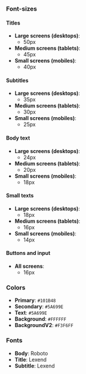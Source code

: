 
### Font-sizes

#### Titles
- **Large screens (desktops)**:
  - 50px
- **Medium screens (tablets)**:
  - 45px
- **Small screens (mobiles)**:
  - 40px

#### Subtitles
- **Large screens (desktops)**:
  - 35px
- **Medium screens (tablets)**:
  - 30px
- **Small screens (mobiles)**:
  - 25px

#### Body text
- **Large screens (desktops)**:
  - 24px
- **Medium screens (tablets)**:
  - 20px
- **Small screens (mobiles)**:
  - 18px

#### Small texts
- **Large screens (desktops)**:
  - 18px
- **Medium screens (tablets)**:
  - 16px
- **Small screens (mobiles)**:
  - 14px

#### Buttons and input
- **All screens**:
  - 16px

### Colors
- **Primary**: `#101B48`
- **Secondary**: `#5A699E`
- **Text**: `#5A699E`
- **Background**: `#FFFFFF`
- **BackgroundV2**: `#F3F6FF`

### Fonts
- **Body**: Roboto
- **Title**: Lexend
- **Subtitle**: Lexend


